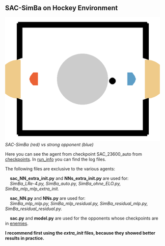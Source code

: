 ## SAC-SimBa on Hockey Environment

![SAC-SimBa vs strong opponent](../../assets/SimBa_vs_strong_opp.gif)  
*SAC-SimBa (red) vs strong opponent (blue)*

Here you can see the agent from checkpoint SAC_23600_auto from [checkpoints](./checkpoints/). 
In [run_info](./run_info/) you can find the log files.  

The following files are exclusive to the various agents:

&nbsp;&nbsp;&nbsp;&nbsp;**sac_NN_extra_init.py** and **NNs_extra_init.py** are used for:  
&nbsp;&nbsp;&nbsp;&nbsp;_SimBa_LRe-4.py, SimBa_auto.py, SimBa_ohne_ELO.py, SimBa_mlp_mlp_extra_init._  

&nbsp;&nbsp;&nbsp;&nbsp;**sac_NN.py** and **NNs.py** are used for:  
&nbsp;&nbsp;&nbsp;&nbsp;_SimBa_mlp_mlp.py, SimBa_mlp_residual.py, SimBa_residual_mlp.py, SimBa_residual_residual.py._  

&nbsp;&nbsp;&nbsp;&nbsp;**sac.py** and **model.py** are used for the opponents whose checkpoints are in [enemies](./enemies/).  

  
**I recommend first using the _extra_init_ files, because they showed better results in practice.**
